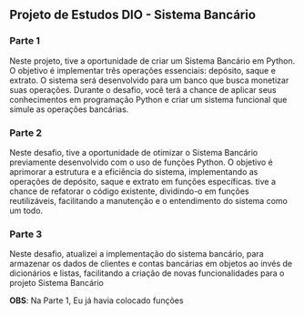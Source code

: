 ## Projeto de Estudos DIO - Sistema Bancário

### Parte 1
Neste projeto, tive a oportunidade de criar um Sistema Bancário em Python. O objetivo é implementar três operações essenciais: depósito, saque e extrato. O sistema será desenvolvido para um banco que busca monetizar suas operações. Durante o desafio, você terá a chance de aplicar seus conhecimentos em programação Python e criar um sistema funcional que simule as operações bancárias.

### Parte 2
Neste desafio, tive a oportunidade de otimizar o Sistema Bancário previamente desenvolvido com o uso de funções Python. O objetivo é aprimorar a estrutura e a eficiência do sistema, implementando as operações de depósito, saque e extrato em funções específicas. tive a chance de refatorar o código existente, dividindo-o em funções reutilizáveis, facilitando a manutenção e o entendimento do sistema como um todo.

### Parte 3
Neste desafio, atualizei a implementação do sistema bancário, para armazenar os dados de clientes e contas bancárias em objetos ao invés de dicionários e listas, facilitando a criação de novas funcionalidades para o projeto Sistema Bancário

**OBS**: Na Parte 1, Eu já havia colocado funções
